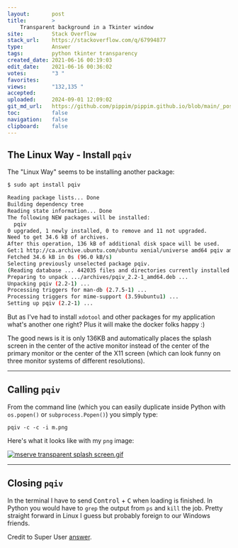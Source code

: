 ```yaml
---
layout:       post
title:        >
    Transparent background in a Tkinter window
site:         Stack Overflow
stack_url:    https://stackoverflow.com/q/67994877
type:         Answer
tags:         python tkinter transparency
created_date: 2021-06-16 00:19:03
edit_date:    2021-06-16 00:36:02
votes:        "3 "
favorites:    
views:        "132,135 "
accepted:     
uploaded:     2024-09-01 12:09:02
git_md_url:   https://github.com/pippim/pippim.github.io/blob/main/_posts/2021/2021-06-16-Transparent-background-in-a-Tkinter-window.md
toc:          false
navigation:   false
clipboard:    false
---
```


## The Linux Way - Install `pqiv`

The "Linux Way" seems to be installing another package:

``` bash
$ sudo apt install pqiv

Reading package lists... Done
Building dependency tree       
Reading state information... Done
The following NEW packages will be installed:
  pqiv
0 upgraded, 1 newly installed, 0 to remove and 11 not upgraded.
Need to get 34.6 kB of archives.
After this operation, 136 kB of additional disk space will be used.
Get:1 http://ca.archive.ubuntu.com/ubuntu xenial/universe amd64 pqiv amd64 2.2-1 [34.6 kB]
Fetched 34.6 kB in 0s (96.0 kB/s)
Selecting previously unselected package pqiv.
(Reading database ... 442035 files and directories currently installed.)
Preparing to unpack .../archives/pqiv_2.2-1_amd64.deb ...
Unpacking pqiv (2.2-1) ...
Processing triggers for man-db (2.7.5-1) ...
Processing triggers for mime-support (3.59ubuntu1) ...
Setting up pqiv (2.2-1) ...
```

But as I've had to install `xdotool` and other packages for my application what's another one right? Plus it will make the docker folks happy :)

The good news is it is only 136KB and automatically places the splash screen in the center of the active monitor instead of the center of the primary monitor or the center of the X11 screen (which can look funny on three monitor systems of different resolutions).


----------

## Calling `pqiv`

From the command line (which you can easily duplicate inside Python with `os.popen()` or `subprocess.Popen()`) you simply type:

``` 
pqiv -c -c -i m.png
```

Here's what it looks like with my `png` image:

[![mserve transparent splash screen.gif][1]][1]


----------


## Closing `pqiv`
In the terminal I have to send <kbd>Control</kbd> + <kbd>C</kbd> when loading is finished. In Python you would have to `grep` the output from `ps` and `kill` the job. Pretty straight forward in Linux I guess but probably foreign to our Windows friends.

Credit to Super User [answer](https://superuser.com/a/338369/662962).

  [1]: https://pippim.github.io/assets/img/posts/2021/jJ3oC.gif
